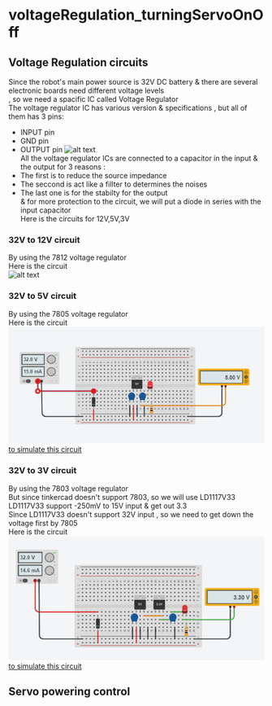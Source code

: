 # voltageRegulation_turningServoOnOff
## Voltage Regulation circuits
Since the robot's main power source is 32V DC battery & there are several electronic boards need different voltage levels
<br/> , so we need a spacific IC called Voltage Regulator
<br/> The voltage regulator IC has various version & specifications , but all of them has 3 pins:
* INPUT pin
* GND pin
* OUTPUT pin
![alt text](https://components101.com/sites/default/files/component_pin/LM7815-IC-Pinout.png)
<br/> All the voltage regulator ICs are connected to a capacitor in the input & the output for 3 reasons :
* The first is to reduce the source impedance
* The seccond is act like a fillter to determines the noises
* The last one is for the stabilty for the output
<br/> & for more protection to the circuit, we will put a diode in series with the input capacitor
<br/> Here is the circuits for 12V,5V,3V
### 32V to 12V circuit
By using the 7812 voltage regulator 
<br/> Here is the circuit
<br/> ![alt text](https://protosupplies.com/wp-content/uploads/2017/11/7812-Basic-Circuit.jpg)
### 32V to 5V circuit
By using the 7805 voltage regulator 
<br/> Here is the circuit
<br/> ![alt text](https://github.com/Maashn5/voltageRegulation_turningServoOnOff/blob/main/voltag%20regulation%20circuits/32V%20to%205V.png)
<br/> [to simulate this circuit](https://www.tinkercad.com/things/laX98gXqM8H?sharecode=nQxdczENGlHFuVGhYSvVBZH5WhjC2RUMfmt_6S-hIGo)
### 32V to 3V circuit
By using the 7803 voltage regulator
<br/> But since tinkercad doesn't support 7803, so we will use LD1117V33 
<br/> LD1117V33 support -250mV to 15V input & get out 3.3 
<br/> Since LD1117V33 doesn't support 32V input , so we need to get down the voltage first by 7805
<br/> Here is the circuit
<br/> ![alt text](https://github.com/Maashn5/voltageRegulation_turningServoOnOff/blob/main/voltag%20regulation%20circuits/32V%20to%203.3V.png)
<br/> [to simulate this circuit](https://www.tinkercad.com/things/lfdQ7V9JM2c?sharecode=Mub9myPmo4xaRgHqd6fGn3wrFfofS_RkBZh2s5yQ234)
## Servo powering control
